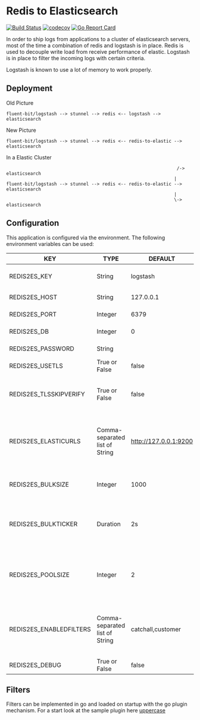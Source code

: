 # Redis to Elasticsearch

[![Build Status](https://travis-ci.org/majst01/redis2es.svg?branch=master)](https://travis-ci.org/majst01/redis2es)
[![codecov](https://codecov.io/gh/majst01/redis2es/branch/master/graph/badge.svg)](https://codecov.io/gh/majst01/redis2es)
[![Go Report Card](https://goreportcard.com/badge/majst01/redis2es)](https://goreportcard.com/report/github.com/majst01/redis2es)


In order to ship logs from applications to a cluster of elasticsearch servers, most of the time a combination of redis and logstash is in place.
Redis is used to decouple write load from receive performance of elastic.
Logstash is in place to filter the incoming logs with certain criteria.

Logstash is known to use a lot of memory to work properly.


## Deployment
Old Picture
```graphviz
fluent-bit/logstash --> stunnel --> redis <-- logstash --> elasticsearch
```

New Picture
```graphviz
fluent-bit/logstash --> stunnel --> redis <-- redis-to-elastic --> elasticsearch
```

In a Elastic Cluster
```graphviz
                                                                /-> elasticsearch
                                                               |
fluent-bit/logstash --> stunnel --> redis <-- redis-to-elastic --> elasticsearch
                                                               |
                                                               \-> elasticsearch
```

## Configuration

This application is configured via the environment. The following environment
variables can be used:

| KEY                      | TYPE                             | DEFAULT                 | REQUIRED   | DESCRIPTION
|--------------------------|----------------------------------|-------------------------|------------|------------
| REDIS2ES_KEY             | String                           | logstash                | False      | the redis key where to listen to
| REDIS2ES_HOST            | String                           | 127.0.0.1               | False      | the redis server host/ip
| REDIS2ES_PORT            | Integer                          | 6379                    | False      | the redis server port
| REDIS2ES_DB              | Integer                          | 0                       | False      | the redis database
| REDIS2ES_PASSWORD        | String                           |                         | False      | the redis password
| REDIS2ES_USETLS          | True or False                    | false                   | False      | connect to redis using tls
| REDIS2ES_TLSSKIPVERIFY   | True or False                    | false                   | False      | if connection to redis via tls, skip tls certificate verification
| REDIS2ES_ELASTICURLS     | Comma-separated list of String   | http://127.0.0.1:9200   | False      | the elasticsearch connection url, seperated by comma for many es servers
| REDIS2ES_BULKSIZE        | Integer                          | 1000                    | False      | writes to elastic are done in bulks of bulkSize
| REDIS2ES_BULKTICKER      | Duration                         | 2s                      | False      | duration (go time.Duration format) between bulk writes to elastic
| REDIS2ES_POOLSIZE        | Integer                          | 2                       | False      | pool of workers to consume redis messages and write to elasticsearch
| REDIS2ES_ENABLEDFILTERS  | Comma-separated list of String   | catchall,customer       | False      | comma seperated list of filters to be used, get a list of available filters with -l
| REDIS2ES_DEBUG           | True or False                    | false                   | False      | turn on debug log


## Filters

Filters can be implemented in go and loaded on startup with the go plugin mechanism.
For a start look at the sample plugin here [uppercase](filter/uppercase)